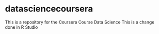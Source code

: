 # datasciencecoursera
This is a repository for the Coursera Course Data Science 
This is a change done in R Studio